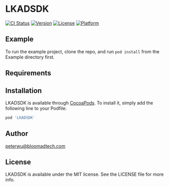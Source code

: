 # LKADSDK

[![CI Status](https://img.shields.io/travis/PeterJames4719/LKADSDK.svg?style=flat)](https://travis-ci.org/PeterJames4719/LKADSDK)
[![Version](https://img.shields.io/cocoapods/v/LKADSDK.svg?style=flat)](https://cocoapods.org/pods/LKADSDK)
[![License](https://img.shields.io/cocoapods/l/LKADSDK.svg?style=flat)](https://cocoapods.org/pods/LKADSDK)
[![Platform](https://img.shields.io/cocoapods/p/LKADSDK.svg?style=flat)](https://cocoapods.org/pods/LKADSDK)

## Example

To run the example project, clone the repo, and run `pod install` from the Example directory first.

## Requirements

## Installation

LKADSDK is available through [CocoaPods](https://cocoapods.org). To install
it, simply add the following line to your Podfile:

```ruby
pod 'LKADSDK'
```

## Author

peterwu@bloomadtech.com

## License

LKADSDK is available under the MIT license. See the LICENSE file for more info.
